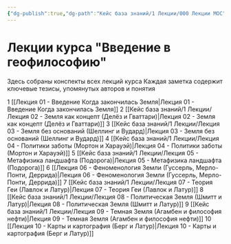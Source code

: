 ```yaml
---
{"dg-publish":true,"dg-path":"Кейс база знаний/1 Лекции/000 Лекции MOC","permalink":"/kejs-baza-znanij/1-lekczii/000-lekczii-moc/"}
---
```


# Лекции курса "Введение в геофилософию"

Здесь собраны конспекты всех лекций курса Каждая заметка содержит ключевые тезисы, упомянутых авторов и понятия

1  [[Лекция 01 - Введение Когда закончилась Земля\|Лекция 01 - Введение Когда закончилась Земля]]
2  [[Кейс база знаний/1 Лекции/Лекция 02 - Земля как концепт (Делёз и Гваттари)\|Лекция 02 - Земля как концепт (Делёз и Гваттари)]]
3  [[Кейс база знаний/1 Лекции/Лекция 03 - Земля без оснований (Шеллинг и Вудард)\|Лекция 03 - Земля без оснований (Шеллинг и Вудард)]]
4  [[Кейс база знаний/1 Лекции/Лекция 04 - Политики заботы (Мортон и Харауэй)\|Лекция 04 - Политики заботы (Мортон и Харауэй)]]
5  [[Кейс база знаний/1 Лекции/Лекция 05 - Метафизика ландшафта (Подорога)\|Лекция 05 - Метафизика ландшафта (Подорога)]]
6  [[Лекция 06 - Феноменология Земли (Гуссерль, Мерло-Понти, Деррида)\|Лекция 06 - Феноменология Земли (Гуссерль, Мерло-Понти, Деррида)]]
7  [[Кейс база знаний/1 Лекции/Лекция 07 - Теория Геи (Лавлок и Латур)\|Лекция 07 - Теория Геи (Лавлок и Латур)]]
8  [[Кейс база знаний/1 Лекции/Лекция 08 - Политическая Земля (Шмитт и Латур)\|Лекция 08 - Политическая Земля (Шмитт и Латур)]]
9  [[Кейс база знаний/1 Лекции/Лекция 09 - Темная Земля (Агамбен и философия нефти)\|Лекция 09 - Темная Земля (Агамбен и философия нефти)]]
10 [[Лекция 10 - Карты и картография (Берг и Латур)\|Лекция 10 - Карты и картография (Берг и Латур)]]
